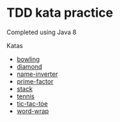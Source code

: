 # TDD kata practice

Completed using Java 8

Katas
- [bowling](https://github.com/grant-burgess/tdd-katas/blob/master/bowling)
- [diamond](https://github.com/grant-burgess/tdd-katas/blob/master/diamond)
- [name-inverter](https://github.com/grant-burgess/tdd-katas/blob/master/name-inverter)
- [prime-factor](https://github.com/grant-burgess/tdd-katas/blob/master/prime-factor)
- [stack](https://github.com/grant-burgess/tdd-katas/blob/master/stack)
- [tennis](https://github.com/grant-burgess/tdd-katas/blob/master/tennis)
- [tic-tac-toe](https://github.com/grant-burgess/tdd-katas/blob/master/tic-tac-toe)
- [word-wrap](https://github.com/grant-burgess/tdd-katas/blob/master/word-wrap)
